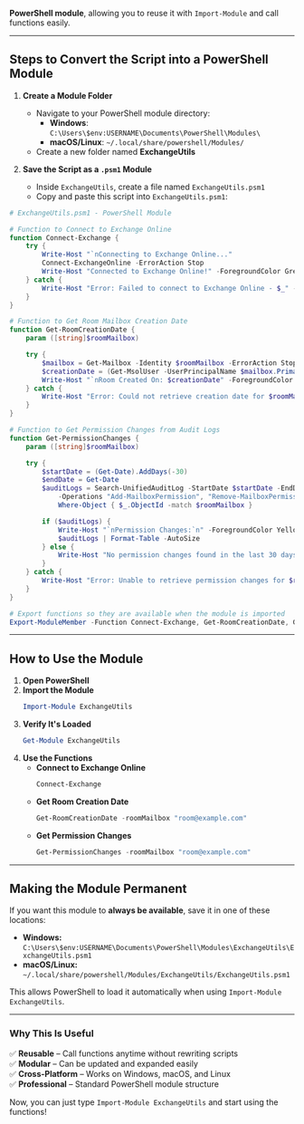 **PowerShell module**, allowing you to reuse it with `Import-Module` and call functions easily.  

---

## **Steps to Convert the Script into a PowerShell Module**
1. **Create a Module Folder**  
   - Navigate to your PowerShell module directory:  
     - **Windows**: `C:\Users\$env:USERNAME\Documents\PowerShell\Modules\`  
     - **macOS/Linux**: `~/.local/share/powershell/Modules/`  
   - Create a new folder named **ExchangeUtils**  

2. **Save the Script as a `.psm1` Module**  
   - Inside `ExchangeUtils`, create a file named `ExchangeUtils.psm1`  
   - Copy and paste this script into `ExchangeUtils.psm1`:

```powershell
# ExchangeUtils.psm1 - PowerShell Module

# Function to Connect to Exchange Online
function Connect-Exchange {
    try {
        Write-Host "`nConnecting to Exchange Online..."
        Connect-ExchangeOnline -ErrorAction Stop
        Write-Host "Connected to Exchange Online!" -ForegroundColor Green
    } catch {
        Write-Host "Error: Failed to connect to Exchange Online - $_" -ForegroundColor Red
    }
}

# Function to Get Room Mailbox Creation Date
function Get-RoomCreationDate {
    param ([string]$roomMailbox)

    try {
        $mailbox = Get-Mailbox -Identity $roomMailbox -ErrorAction Stop
        $creationDate = (Get-MsolUser -UserPrincipalName $mailbox.PrimarySmtpAddress).WhenCreated
        Write-Host "`nRoom Created On: $creationDate" -ForegroundColor Cyan
    } catch {
        Write-Host "Error: Could not retrieve creation date for $roomMailbox" -ForegroundColor Red
    }
}

# Function to Get Permission Changes from Audit Logs
function Get-PermissionChanges {
    param ([string]$roomMailbox)

    try {
        $startDate = (Get-Date).AddDays(-30)
        $endDate = Get-Date
        $auditLogs = Search-UnifiedAuditLog -StartDate $startDate -EndDate $endDate -RecordType ExchangeAdmin `
            -Operations "Add-MailboxPermission", "Remove-MailboxPermission", "Set-MailboxFolderPermission" -ResultSize 1000 |
            Where-Object { $_.ObjectId -match $roomMailbox }

        if ($auditLogs) {
            Write-Host "`nPermission Changes:`n" -ForegroundColor Yellow
            $auditLogs | Format-Table -AutoSize
        } else {
            Write-Host "No permission changes found in the last 30 days for $roomMailbox." -ForegroundColor Yellow
        }
    } catch {
        Write-Host "Error: Unable to retrieve permission changes for $roomMailbox" -ForegroundColor Red
    }
}

# Export functions so they are available when the module is imported
Export-ModuleMember -Function Connect-Exchange, Get-RoomCreationDate, Get-PermissionChanges
```

---

## **How to Use the Module**
1. **Open PowerShell**  
2. **Import the Module**  
   ```powershell
   Import-Module ExchangeUtils
   ```
3. **Verify It's Loaded**  
   ```powershell
   Get-Module ExchangeUtils
   ```
4. **Use the Functions**  
   - **Connect to Exchange Online**  
     ```powershell
     Connect-Exchange
     ```
   - **Get Room Creation Date**  
     ```powershell
     Get-RoomCreationDate -roomMailbox "room@example.com"
     ```
   - **Get Permission Changes**  
     ```powershell
     Get-PermissionChanges -roomMailbox "room@example.com"
     ```

---

## **Making the Module Permanent**
If you want this module to **always be available**, save it in one of these locations:
- **Windows:** `C:\Users\$env:USERNAME\Documents\PowerShell\Modules\ExchangeUtils\ExchangeUtils.psm1`  
- **macOS/Linux:** `~/.local/share/powershell/Modules/ExchangeUtils/ExchangeUtils.psm1`  

This allows PowerShell to load it automatically when using `Import-Module ExchangeUtils`.

---

### **Why This Is Useful**
✅ **Reusable** – Call functions anytime without rewriting scripts  
✅ **Modular** – Can be updated and expanded easily  
✅ **Cross-Platform** – Works on Windows, macOS, and Linux  
✅ **Professional** – Standard PowerShell module structure  

Now, you can just type `Import-Module ExchangeUtils` and start using the functions! 
